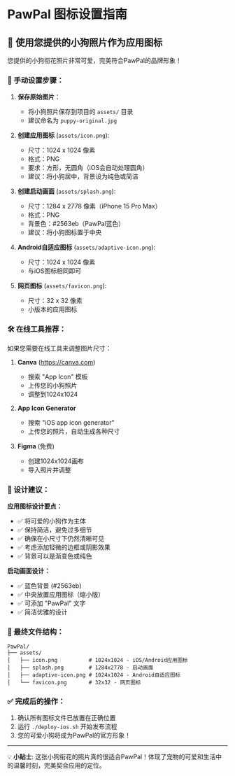 # PawPal 图标设置指南

## 📸 使用您提供的小狗照片作为应用图标

您提供的小狗衔花照片非常可爱，完美符合PawPal的品牌形象！

### 🎨 手动设置步骤：

1. **保存原始图片**：
   - 将小狗照片保存到项目的 `assets/` 目录
   - 建议命名为 `puppy-original.jpg`

2. **创建应用图标** (`assets/icon.png`):
   - 尺寸：1024 x 1024 像素
   - 格式：PNG
   - 要求：方形，无圆角（iOS会自动处理圆角）
   - 建议：将小狗居中，背景设为纯色或简洁

3. **创建启动画面** (`assets/splash.png`):
   - 尺寸：1284 x 2778 像素（iPhone 15 Pro Max）
   - 格式：PNG
   - 背景色：#2563eb（PawPal蓝色）
   - 建议：将小狗图标置于中央

4. **Android自适应图标** (`assets/adaptive-icon.png`):
   - 尺寸：1024 x 1024 像素
   - 与iOS图标相同即可

5. **网页图标** (`assets/favicon.png`):
   - 尺寸：32 x 32 像素
   - 小版本的应用图标

### 🛠️ 在线工具推荐：

如果您需要在线工具来调整图片尺寸：

1. **Canva** (https://canva.com)
   - 搜索 "App Icon" 模板
   - 上传您的小狗照片
   - 调整到1024x1024

2. **App Icon Generator** 
   - 搜索 "iOS app icon generator"
   - 上传您的照片，自动生成各种尺寸

3. **Figma** (免费)
   - 创建1024x1024画布
   - 导入照片并调整

### 🎯 设计建议：

**应用图标设计要点：**
- ✅ 将可爱的小狗作为主体
- ✅ 保持简洁，避免过多细节
- ✅ 确保在小尺寸下仍然清晰可见
- ✅ 考虑添加轻微的边框或阴影效果
- ✅ 背景可以是渐变色或纯色

**启动画面设计：**
- ✅ 蓝色背景 (#2563eb)
- ✅ 中央放置应用图标（缩小版）
- ✅ 可添加 "PawPal" 文字
- ✅ 简洁优雅的设计

### 📁 最终文件结构：

```
PawPal/
├── assets/
│   ├── icon.png          # 1024x1024 - iOS/Android应用图标
│   ├── splash.png        # 1284x2778 - 启动画面
│   ├── adaptive-icon.png # 1024x1024 - Android自适应图标
│   └── favicon.png       # 32x32 - 网页图标
```

### ✅ 完成后的操作：

1. 确认所有图标文件已放置在正确位置
2. 运行 `./deploy-ios.sh` 开始发布流程
3. 您的可爱小狗将成为PawPal的官方形象！

---

💡 **小贴士**: 这张小狗衔花的照片真的很适合PawPal！体现了宠物的可爱和生活中的温馨时刻，完美契合应用的定位。